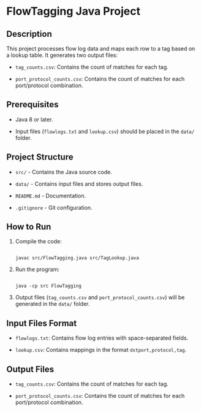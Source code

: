 # FlowTagging Java Project

## Description

This project processes flow log data and maps each row to a tag based on a lookup table. It generates two output files:

- `tag_counts.csv`: Contains the count of matches for each tag.

- `port_protocol_counts.csv`: Contains the count of matches for each port/protocol combination.


## Prerequisites

- Java 8 or later.

- Input files (`flowlogs.txt` and `lookup.csv`) should be placed in the `data/` folder.

 
## Project Structure

- `src/` - Contains the Java source code.

- `data/` - Contains input files and stores output files.

- `README.md` - Documentation.

- `.gitignore` - Git configuration.

 
## How to Run

1. Compile the code:

   ```

   javac src/FlowTagging.java src/TagLookup.java

   ```

2. Run the program:

   ```

   java -cp src FlowTagging

   ```

3. Output files (`tag_counts.csv` and `port_protocol_counts.csv`) will be generated in the `data/` folder.

## Input Files Format

- `flowlogs.txt`: Contains flow log entries with space-separated fields.

- `lookup.csv`: Contains mappings in the format `dstport,protocol,tag`.

## Output Files

- `tag_counts.csv`: Contains the count of matches for each tag.

- `port_protocol_counts.csv`: Contains the count of matches for each port/protocol combination.
